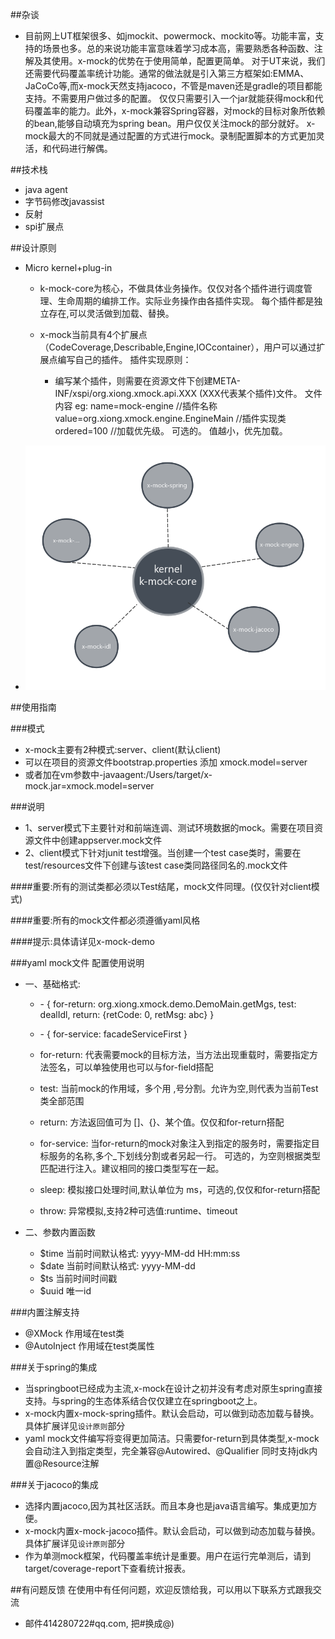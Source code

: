 ##杂谈
* 目前网上UT框架很多、如jmockit、powermock、mockito等。功能丰富，支持的场景也多。总的来说功能丰富意味着学习成本高，需要熟悉各种函数、注解及其使用。x-mock的优势在于使用简单，配置更简单。
对于UT来说，我们还需要代码覆盖率统计功能。通常的做法就是引入第三方框架如:EMMA、JaCoCo等,而x-mock天然支持jacoco，不管是maven还是gradle的项目都能支持。不需要用户做过多的配置。
仅仅只需要引入一个jar就能获得mock和代码覆盖率的能力。此外，x-mock兼容Spring容器，对mock的目标对象所依赖的bean,能够自动填充为spring bean。用户仅仅关注mock的部分就好。
x-mock最大的不同就是通过配置的方式进行mock。录制配置脚本的方式更加灵活，和代码进行解偶。

##技术栈
* java agent
* 字节码修改javassist
* 反射
* spi扩展点

##设计原则
* Micro kernel+plug-in
    *   k-mock-core为核心，不做具体业务操作。仅仅对各个插件进行调度管理、生命周期的编排工作。实际业务操作由各插件实现。
        每个插件都是独立存在,可以灵活做到加载、替换。

    *  x-mock当前具有4个扩展点（CodeCoverage,Describable,Engine,IOCcontainer），用户可以通过扩展点编写自己的插件。
       插件实现原则：
       *  编写某个插件，则需要在资源文件下创建META-INF/xspi/org.xiong.xmock.api.XXX (XXX代表某个插件)文件。
          文件内容 eg:
              name=mock-engine   //插件名称
              value=org.xiong.xmock.engine.EngineMain   //插件实现类
              ordered=100  //加载优先级。 可选的。 值越小，优先加载。
              
* ![xmock](x-mock.png)


##使用指南

###模式
* x-mock主要有2种模式:server、client(默认client)
* 可以在项目的资源文件bootstrap.properties 添加 xmock.model=server
* 或者加在vm参数中-javaagent:/Users/target/x-mock.jar=xmock.model=server

###说明
* 1、server模式下主要针对和前端连调、测试环境数据的mock。需要在项目资源文件中创建appserver.mock文件
* 2、client模式下针对junit test增强。当创建一个test case类时，需要在test/resources文件下创建与该test case类同路径同名的.mock文件

####重要:所有的测试类都必须以Test结尾，mock文件同理。(仅仅针对client模式)

####重要:所有的mock文件都必须遵循yaml风格

####提示:具体请详见x-mock-demo

###yaml mock文件 配置使用说明
* 一、基础格式:
   * \- { for-return: org.xiong.xmock.demo.DemoMain.getMgs,  test: dealIdl, return: {retCode: 0, retMsg: abc} } 
     
   * \- { for-service: facadeServiceFirst  }
   *  for-return: 代表需要mock的目标方法，当方法出现重载时，需要指定方法签名，可以单独使用也可以与for-field搭配
   *  test: 当前mock的作用域，多个用 ,号分割。允许为空,则代表为当前Test类全部范围
   *  return: 方法返回值可为 []、{}、某个值。仅仅和for-return搭配
   *  for-service: 当for-return的mock对象注入到指定的服务时，需要指定目标服务的名称,多个_下划线分割或者另起一行。
     可选的，为空则根据类型匹配进行注入。建议相同的接口类型写在一起。
   *  sleep: 模拟接口处理时间,默认单位为 ms，可选的,仅仅和for-return搭配
   *  throw: 异常模拟,支持2种可选值:runtime、timeout
 
* 二、参数内置函数
   *  $time 当前时间默认格式: yyyy-MM-dd HH:mm:ss
   *  $date 当前时间默认格式: yyyy-MM-dd
   *  $ts 当前时间时间戳
   *  $uuid 唯一id
   
###内置注解支持
* @XMock 作用域在test类
* @AutoInject 作用域在test类属性


###关于spring的集成
* 当springboot已经成为主流,x-mock在设计之初并没有考虑对原生spring直接支持。与spring的生态体系结合仅仅建立在springboot之上。
* x-mock内置x-mock-spring插件。默认会启动，可以做到动态加载与替换。具体扩展详见`设计原则`部分
* yaml mock文件编写将变得更加简洁。只需要for-return到具体类型,x-mock会自动注入到指定类型，完全兼容@Autowired、@Qualifier
同时支持jdk内置@Resource注解

###关于jacoco的集成
* 选择内置jacoco,因为其社区活跃。而且本身也是java语言编写。集成更加方便。
* x-mock内置x-mock-jacoco插件。默认会启动，可以做到动态加载与替换。具体扩展详见`设计原则`部分
* 作为单测mock框架，代码覆盖率统计是重要。用户在运行完单测后，请到target/coverage-report下查看统计报表。


##有问题反馈
在使用中有任何问题，欢迎反馈给我，可以用以下联系方式跟我交流

* 邮件414280722#qq.com, 把#换成@)